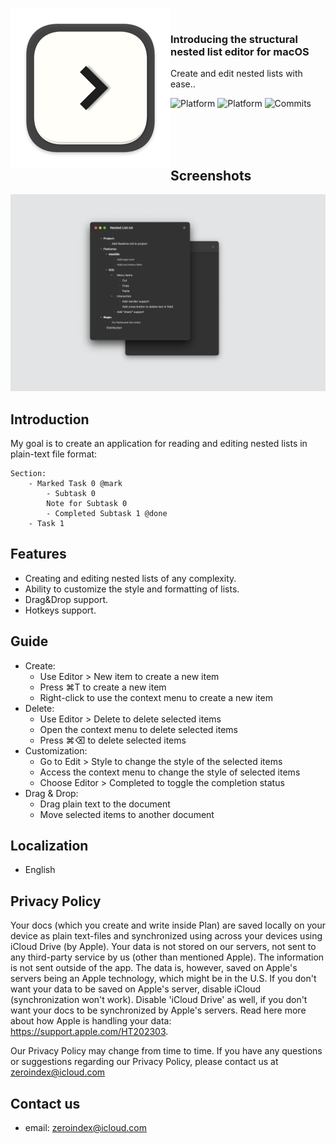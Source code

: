 
<a href="#"><img width="256" height="256" src="./Documents/app_icon_release-256.png" align="left" /></a>

<br />

### Introducing the structural nested list editor for macOS

Create and edit nested lists with ease..

![Platform](https://img.shields.io/badge/platforms-macOS-blue)
![Platform](https://img.shields.io/badge/platforms-iOS-blue)
![Commits](https://badgen.net/github/commits/unsaferawpointer/NestedList/)

<br /><br /><br />

## Screenshots

![Main](./Documents/Screenshots/mac_roadmap_screenshot.png)

## Introduction

My goal is to create an application for reading and editing nested lists in plain-text file format:

```
Section:
	- Marked Task 0 @mark
		- Subtask 0
		Note for Subtask 0
		- Completed Subtask 1 @done
	- Task 1
```

## Features

* Creating and editing nested lists of any complexity.
* Ability to customize the style and formatting of lists.
* Drag&Drop support.
* Hotkeys support.

## Guide

* Create:
	- Use Editor > New item to create a new item
	- Press ⌘T to create a new item
	- Right-click to use the context menu to create a new item
* Delete:
	- Use Editor > Delete to delete selected items
	- Open the context menu to delete selected items
	- Press ⌘⌫ to delete selected items
* Customization:
	- Go to Edit > Style to change the style of the selected items
	- Access the context menu to change the style of selected items
	- Choose Editor > Completed to toggle the completion status
* Drag & Drop:
	- Drag plain text to the document
	- Move selected items to another document

## Localization

- English

## Privacy Policy

Your docs (which you create and write inside Plan) are saved locally on your device as plain text-files and synchronized using across your devices using iCloud Drive (by Apple). Your data is not stored on our servers, not sent to any third-party service by us (other than mentioned Apple). The information is not sent outside of the app. The data is, however, saved on Apple's servers being an Apple technology, which might be in the U.S. If you don't want your data to be saved on Apple's server, disable iCloud (synchronization won't work). Disable 'iCloud Drive' as well, if you don't want your docs to be synchronized by Apple's servers. Read here more about how Apple is handling your data: https://support.apple.com/HT202303.

Our Privacy Policy may change from time to time. If you have any questions or suggestions regarding our Privacy Policy, please contact us at zeroindex@icloud.com

## Contact us
- email: zeroindex@icloud.com
